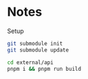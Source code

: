 # Notes

Setup

```bash
git submodule init
git submodule update

cd external/api
pnpm i && pnpm run build
```

